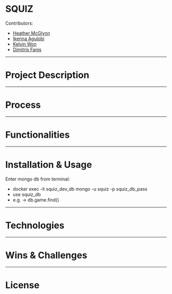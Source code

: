 # SQUIZ

Contributors: 
* [Heather McGlynn](https://github.com/HevvsOlivia)
* [Ikenna Agulobi](https://github.com/ike-agu)
* [Kelvin Won](https://github.com/kelvin6118)
* [Dimitris Fanis](https://github.com/dimi-fn)

---------

# Project Description


-------

# Process

-------

# Functionalities

-------

# Installation & Usage

Enter mongo db from terminal:
* docker exec -it squiz_dev_db mongo -u squiz -p squiz_db_pass
* use squiz_db
* e.g. -> db.game.find()

-------

# Technologies

-------

# Wins & Challenges

-------

# License
